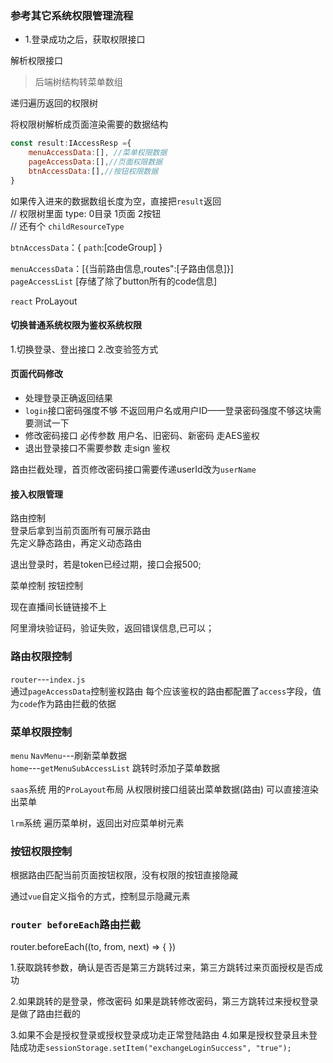 ### 参考其它系统权限管理流程 
+ 1.登录成功之后，获取权限接口     

解析权限接口  
>后端树结构转菜单数组    

递归遍历返回的权限树   

将权限树解析成页面渲染需要的数据结构  
```javascript
const result:IAccessResp ={
    menuAccessData:[], //菜单权限数据
    pageAccessData:[],//页面权限数据
    btnAccessData:[],//按钮权限数据
}
```
如果传入进来的数据数组长度为空，直接把`result`返回  
// 权限树里面 type: 0目录   1页面   2按钮   
// 还有个 `childResourceType`   

`btnAccessData`：{
    `path`:[codeGroup]
}  

`menuAccessData`：[{当前路由信息,routes":[子路由信息]}]  
`pageAccessList` [存储了除了button所有的code信息]  

`react` ProLayout

#### 切换普通系统权限为鉴权系统权限   
1.切换登录、登出接口
2.改变验签方式


#### 页面代码修改  
+ 处理登录正确返回结果
+ `login`接口密码强度不够 不返回用户名或用户ID——登录密码强度不够这块需要测试一下
+ 修改密码接口 必传参数 用户名、旧密码、新密码 走AES鉴权
+ 退出登录接口不需要参数 走sign 鉴权 

路由拦截处理，首页修改密码接口需要传递userId改为`userName`

#### 接入权限管理
路由控制  
登录后拿到当前页面所有可展示路由  
先定义静态路由，再定义动态路由

退出登录时，若是token已经过期，接口会报500;

菜单控制 
按钮控制


现在直播间长链链接不上

阿里滑块验证码，验证失败，返回错误信息,已可以；

### 路由权限控制
`router`---`index.js`  
通过`pageAccessData`控制鉴权路由
每个应该鉴权的路由都配置了`access`字段，值为`code`作为路由拦截的依据  

### 菜单权限控制  
`menu`
 `NavMenu`---刷新菜单数据  
 `home`---`getMenuSubAccessList` 跳转时添加子菜单数据

`saas`系统 用的`ProLayout`布局
从权限树接口组装出菜单数据(路由) 可以直接渲染出菜单  

`lrm`系统 遍历菜单树，返回出对应菜单树元素

### 按钮权限控制
根据路由匹配当前页面按钮权限，没有权限的按钮直接隐藏

通过`vue`自定义指令的方式，控制显示隐藏元素


### `router beforeEach`路由拦截
router.beforeEach((to, from, next) => {
})  

1.获取跳转参数，确认是否否是第三方跳转过来，第三方跳转过来页面授权是否成功  

2.如果跳转的是登录，修改密码
如果是跳转修改密码，第三方跳转过来授权登录是做了路由拦截的

3.如果不会是授权登录或授权登录成功走正常登陆路由
4.如果是授权登录且未登陆成功走`sessionStorage.setItem("exchangeLoginSuccess", "true");`


